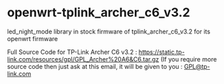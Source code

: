 # openwrt-tplink_archer_c6_v3.2
led_night_mode library in stock firmware of tplink_archer_c6_v3.2 for its openwrt firmware

Full Source Code for TP-Link Archer C6 v3.2 : https://static.tp-link.com/resources/gpl/GPL_Archer%20A6&C6.tar.gz (If you require more source code then just ask at this email, it will be given to you : GPL@tp-link.com
